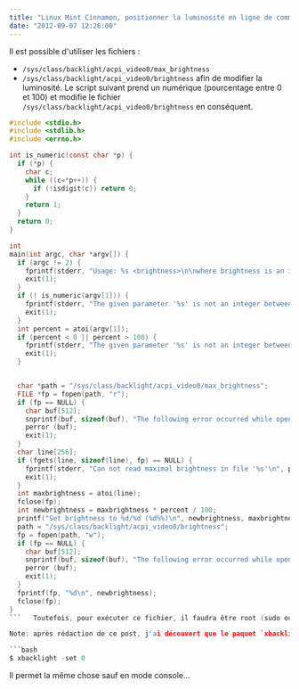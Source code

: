 ```yaml
---
title: "Linux Mint Cinnamon, positionner la luminosité en ligne de commande"
date: "2012-09-07 12:26:00"
---
```

Il est possible d'utiliser les fichiers : 
- `/sys/class/backlight/acpi_video0/max_brightness`
- `/sys/class/backlight/acpi_video0/brightness` 
afin de modifier la luminosité.  Le script suivant prend un numérique (pourcentage entre 0 et 100) et modifie le fichier `/sys/class/backlight/acpi_video0/brightness` en conséquent.  

```c
#include <stdio.h>
#include <stdlib.h>
#include <errno.h>

int is_numeric(const char *p) {
  if (*p) {
    char c;
    while ((c=*p++)) {
      if (!isdigit(c)) return 0;
    }
    return 1;
  }
  return 0;
}

int
main(int argc, char *argv[]) {
  if (argc != 2) {
    fprintf(stderr, "Usage: %s <brightness>\n\nwhere brightness is an integer between 0 and 100\n", argv[0]);
    exit(1);
  }
  if (! is_numeric(argv[1])) {
    fprintf(stderr, "The given parameter '%s' is not an integer between 0 and 100.\n", argv[1]);
    exit(1);
  }
  int percent = atoi(argv[1]);
  if (percent < 0 || percent > 100) {
    fprintf(stderr, "The given parameter '%s' is not an integer between 0 and 100.\n", argv[1]);
    exit(1);
  }


  char *path = "/sys/class/backlight/acpi_video0/max_brightness";
  FILE *fp = fopen(path, "r");
  if (fp == NULL) {
    char buf[512];
    snprintf(buf, sizeof(buf), "The following error occurred while opening '%s'", path);
    perror (buf);
    exit(1);
  }
  char line[256];
  if (fgets(line, sizeof(line), fp) == NULL) {
    fprintf(stderr, "Can not read maximal brightness in file '%s'\n", path);
    exit(1);
  }
  int maxbrightness = atoi(line);
  fclose(fp);
  int newbrightness = maxbrightness * percent / 100;
  printf("Set brightness to %d/%d (%d%%)\n", newbrightness, maxbrightness, percent);
  path = "/sys/class/backlight/acpi_video0/brightness";
  fp = fopen(path, "w");
  if (fp == NULL) {
    char buf[512];
    snprintf(buf, sizeof(buf), "The following error occurred while opening '%s'", path);
    perror (buf);
    exit(1);
  }
  fprintf(fp, "%d\n", newbrightness);
  fclose(fp);
}
```   Toutefois, pour exécuter ce fichier, il faudra être root (sudo ou SUID bit positionné sur l'exécutable une fois compilé).   

Note: après rédaction de ce post, j'ai découvert que le paquet `xbacklight` met à disposition un utilitaire du même genre.  

```bash
$ xbacklight -set 0
```

Il permet la même chose sauf en mode console...
